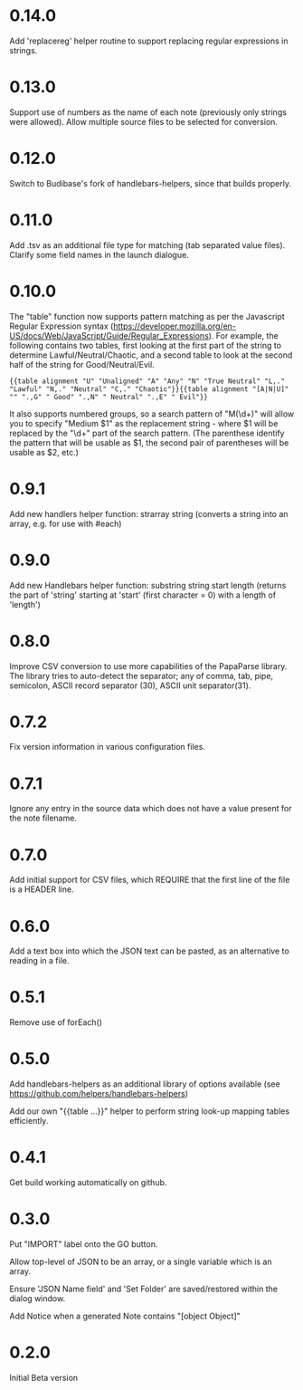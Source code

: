 # 0.14.0
Add 'replacereg' helper routine to support replacing regular expressions in strings.

# 0.13.0
Support use of numbers as the name of each note (previously only strings were allowed).
Allow multiple source files to be selected for conversion.

# 0.12.0
Switch to Budibase's fork of handlebars-helpers, since that builds properly.

# 0.11.0
Add .tsv as an additional file type for matching (tab separated value files).
Clarify some field names in the launch dialogue.

# 0.10.0
The "table" function now supports pattern matching as per the Javascript Regular Expression syntax (https://developer.mozilla.org/en-US/docs/Web/JavaScript/Guide/Regular_Expressions).
For example, the following contains two tables, first looking at the first part of the string to determine Lawful/Neutral/Chaotic, and a second table to look at the second half of the string for Good/Neutral/Evil.
```
{{table alignment "U" "Unaligned" "A" "Any" "N" "True Neutral" "L,." "Lawful" "N,." "Neutral" "C,." "Chaotic"}}{{table alignment "[A|N|U]" "" ".,G" " Good" ".,N" " Neutral" ".,E" " Evil"}}
```
It also supports numbered groups, so a search pattern of "M(\d+)" will allow you to specify "Medium $1" as the replacement string - where $1 will be replaced by the "\d+" part of the search pattern. (The parenthese identify the pattern that will be usable as $1, the second pair of parentheses will be usable as $2, etc.)

# 0.9.1
Add new handlers helper function:  strarray string       (converts a string into an array, e.g. for use with #each)

# 0.9.0
Add new Handlebars helper function:   substring string start length   (returns the part of 'string' starting at 'start' (first character = 0) with a length of 'length')

# 0.8.0
Improve CSV conversion to use more capabilities of the PapaParse library.
The library tries to auto-detect the separator; any of comma, tab, pipe, semicolon, ASCII record separator (30), ASCII unit separator(31).

# 0.7.2
Fix version information in various configuration files.

# 0.7.1
Ignore any entry in the source data which does not have a value present for the note filename.

# 0.7.0
Add initial support for CSV files, which REQUIRE that the first line of the file is a HEADER line.

# 0.6.0
Add a text box into which the JSON text can be pasted, as an alternative to reading in a file.

# 0.5.1
Remove use of forEach()

# 0.5.0
Add handlebars-helpers as an additional library of options available (see https://github.com/helpers/handlebars-helpers)

Add our own "{{table ...}}" helper to perform string look-up mapping tables efficiently.

# 0.4.1
Get build working automatically on github.

# 0.3.0

Put "IMPORT" label onto the GO button.

Allow top-level of JSON to be an array, or a single variable which is an array.

Ensure 'JSON Name field' and 'Set Folder' are saved/restored within the dialog window.

Add Notice when a generated Note contains "[object Object]"

# 0.2.0

Initial Beta version